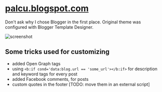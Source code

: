 # [palcu.blogspot.com](http://palcu.blogspot.com)
Don't ask why I chose Blogger in the first place. Original theme was configured with Blogger Template Designer.

![screenshot](https://github.com/palcu/palcu-blogspot-theme/blob/master/screenshots/s1_blog.png)

## Some tricks used for customizing
* added Open Graph tags
* using `<b:if cond='data:blog.url == 'some_url'></b:if>` for description and keyword tags for every post
* added Facebook comments, for posts
* custom quotes in the footer [TODO: move them in an external script]

